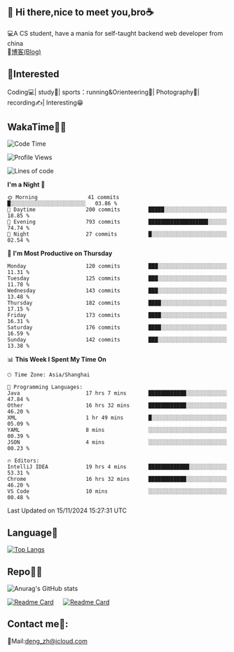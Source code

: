 👋 Hi there,nice to meet you,bro☕
---
💻A CS student, have a mania for self-taught backend web developer from china   
📌[博客(Blog)](https://github.com/HealUP/MyBlog)

 <!-- waka-box start -->
 <!-- waka-box end -->
 
🧲**Interested**
--
Coding💻| study📖| sports：running&Orienteering🏃‍| Photography📸| recording✍️| Interesting😁

WakaTime👨‍💻
---
<!--START_SECTION:waka-->
![Code Time](http://img.shields.io/badge/Code%20Time-2%2C108%20hrs%2023%20mins-blue)

![Profile Views](http://img.shields.io/badge/Profile%20Views-1-blue)

![Lines of code](https://img.shields.io/badge/From%20Hello%20World%20I%27ve%20Written-205.0%20thousand%20lines%20of%20code-blue)

**I'm a Night 🦉** 

```text
🌞 Morning                41 commits          █░░░░░░░░░░░░░░░░░░░░░░░░   03.86 % 
🌆 Daytime                200 commits         █████░░░░░░░░░░░░░░░░░░░░   18.85 % 
🌃 Evening                793 commits         ███████████████████░░░░░░   74.74 % 
🌙 Night                  27 commits          █░░░░░░░░░░░░░░░░░░░░░░░░   02.54 % 
```
📅 **I'm Most Productive on Thursday** 

```text
Monday                   120 commits         ███░░░░░░░░░░░░░░░░░░░░░░   11.31 % 
Tuesday                  125 commits         ███░░░░░░░░░░░░░░░░░░░░░░   11.78 % 
Wednesday                143 commits         ███░░░░░░░░░░░░░░░░░░░░░░   13.48 % 
Thursday                 182 commits         ████░░░░░░░░░░░░░░░░░░░░░   17.15 % 
Friday                   173 commits         ████░░░░░░░░░░░░░░░░░░░░░   16.31 % 
Saturday                 176 commits         ████░░░░░░░░░░░░░░░░░░░░░   16.59 % 
Sunday                   142 commits         ███░░░░░░░░░░░░░░░░░░░░░░   13.38 % 
```


📊 **This Week I Spent My Time On** 

```text
🕑︎ Time Zone: Asia/Shanghai

💬 Programming Languages: 
Java                     17 hrs 7 mins       ████████████░░░░░░░░░░░░░   47.84 % 
Other                    16 hrs 32 mins      ████████████░░░░░░░░░░░░░   46.20 % 
XML                      1 hr 49 mins        █░░░░░░░░░░░░░░░░░░░░░░░░   05.09 % 
YAML                     8 mins              ░░░░░░░░░░░░░░░░░░░░░░░░░   00.39 % 
JSON                     4 mins              ░░░░░░░░░░░░░░░░░░░░░░░░░   00.23 % 

🔥 Editors: 
IntelliJ IDEA            19 hrs 4 mins       █████████████░░░░░░░░░░░░   53.31 % 
Chrome                   16 hrs 32 mins      ████████████░░░░░░░░░░░░░   46.20 % 
VS Code                  10 mins             ░░░░░░░░░░░░░░░░░░░░░░░░░   00.48 % 
```


 Last Updated on 15/11/2024 15:27:31 UTC
<!--END_SECTION:waka-->

Language🚀
---
[![Top Langs](https://github-readme-stats.vercel.app/api/top-langs/?username=HealUP&layout=compact&hide_border=true)](https://github.com/HealUP)

Repo🧑‍💻
---
![Anurag's GitHub stats](https://github-readme-stats.vercel.app/api?username=HealUP&count_private=true&show_icons=true&theme=gruvbox&hide_border=true) 

[![Readme Card](https://github-readme-stats.vercel.app/api/pin/?username=HealUP&repo=InternetEy&theme=transparent)](https://github.com/HealUP/InternetEy) &emsp;
[![Readme Card](https://github-readme-stats.vercel.app/api/pin/?username=HealUP&repo=CampusExperience&theme=transparent)](https://github.com/HealUP/CampusExperience)


Contact me📱:
---
📮Mail:deng_zh@icloud.com  
